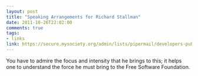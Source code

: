 ```yaml
---
layout: post
title: "Speaking Arrangements for Richard Stallman"
date: 2011-10-26T22:02:00
comments: true
tags:
- links
link: https://secure.mysociety.org/admin/lists/pipermail/developers-public/2011-October/007647.html
---
```

You have to admire the focus and intensity that he brings to this; it helps one to understand the force he must bring to the Free Software Foundation.
